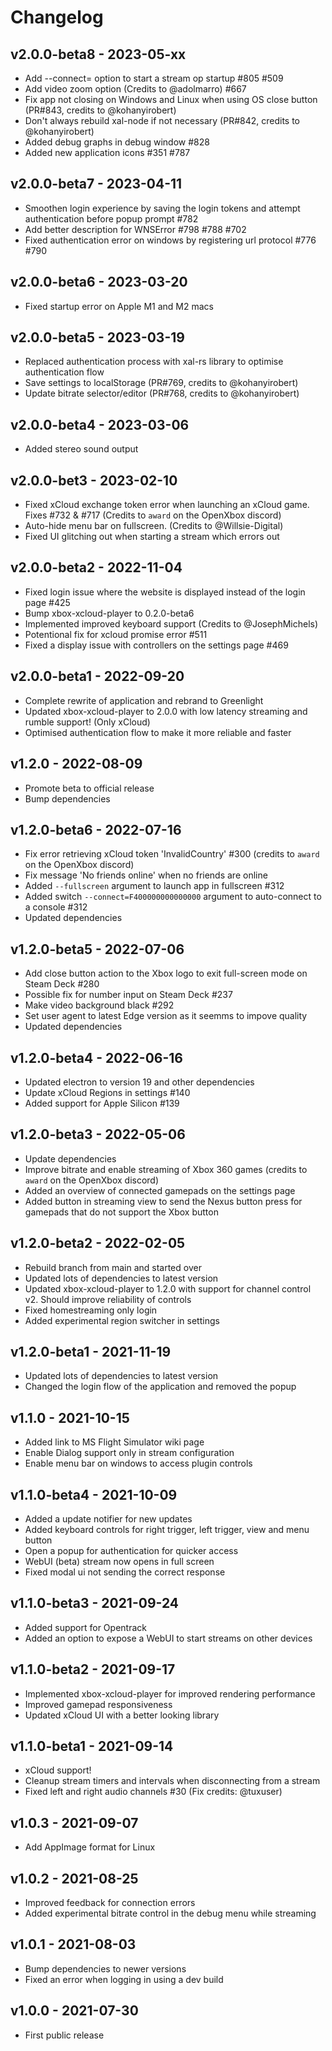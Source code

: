# Changelog

## v2.0.0-beta8 - 2023-05-xx
- Add --connect=<value> option to start a stream op startup #805 #509 
- Add video zoom option (Credits to @adolmarro) #667
- Fix app not closing on Windows and Linux when using OS close button (PR#843, credits to @kohanyirobert)
- Don't always rebuild xal-node if not necessary (PR#842, credits to @kohanyirobert)
- Added debug graphs in debug window #828
- Added new application icons #351 #787

## v2.0.0-beta7 - 2023-04-11
- Smoothen login experience by saving the login tokens and attempt authentication before popup prompt #782
- Add better description for WNSError #798 #788 #702
- Fixed authentication error on windows by registering url protocol #776 #790

## v2.0.0-beta6 - 2023-03-20
- Fixed startup error on Apple M1 and M2 macs

## v2.0.0-beta5 - 2023-03-19
- Replaced authentication process with xal-rs library to optimise authentication flow
- Save settings to localStorage (PR#769, credits to @kohanyirobert)
- Update bitrate selector/editor (PR#768, credits to @kohanyirobert)

## v2.0.0-beta4 - 2023-03-06
- Added stereo sound output

## v2.0.0-bet3 - 2023-02-10
- Fixed xCloud exchange token error when launching an xCloud game. Fixes #732 & #717 (Credits to `award` on the OpenXbox discord)
- Auto-hide menu bar on fullscreen. (Credits to @Willsie-Digital)
- Fixed UI glitching out when starting a stream which errors out

## v2.0.0-beta2 - 2022-11-04
- Fixed login issue where the website is displayed instead of the login page #425
- Bump xbox-xcloud-player to 0.2.0-beta6
- Implemented improved keyboard support (Credits to @JosephMichels)
- Potentional fix for xcloud promise error #511
- Fixed a display issue with controllers on the settings page #469

## v2.0.0-beta1 - 2022-09-20
- Complete rewrite of application and rebrand to Greenlight
- Updated xbox-xcloud-player to 2.0.0 with low latency streaming and rumble support! (Only xCloud)
- Optimised authentication flow to make it more reliable and faster

## v1.2.0 - 2022-08-09
- Promote beta to official release
- Bump dependencies

## v1.2.0-beta6 - 2022-07-16
- Fix error retrieving xCloud token 'InvalidCountry' #300 (credits to `award` on the OpenXbox discord)
- Fix message 'No friends online' when no friends are online
- Added `--fullscreen` argument to launch app in fullscreen #312
- Added switch `--connect=F400000000000000` argument to auto-connect to a console #312
- Updated dependencies

## v1.2.0-beta5 - 2022-07-06
- Add close button action to the Xbox logo to exit full-screen mode on Steam Deck #280
- Possible fix for number input on Steam Deck #237
- Make video background black #292
- Set user agent to latest Edge version as it seemms to impove quality
- Updated dependencies

## v1.2.0-beta4 - 2022-06-16
- Updated electron to version 19 and other dependencies
- Update xCloud Regions in settings #140
- Added support for Apple Silicon #139

## v1.2.0-beta3 - 2022-05-06
- Update dependencies
- Improve bitrate and enable streaming of Xbox 360 games (credits to `award` on the OpenXbox discord)
- Added an overview of connected gamepads on the settings page
- Added button in streaming view to send the Nexus button press for gamepads that do not support the Xbox button

## v1.2.0-beta2 - 2022-02-05
- Rebuild branch from main and started over
- Updated lots of dependencies to latest version
- Updated xbox-xcloud-player to 1.2.0 with support for channel control v2. Should improve reliability of controls
- Fixed homestreaming only login
- Added experimental region switcher in settings

## v1.2.0-beta1 - 2021-11-19
- Updated lots of dependencies to latest version
- Changed the login flow of the application and removed the popup

## v1.1.0 - 2021-10-15
- Added link to MS Flight Simulator wiki page
- Enable Dialog support only in stream configuration
- Enable menu bar on windows to access plugin controls

## v1.1.0-beta4 - 2021-10-09
- Added a update notifier for new updates
- Added keyboard controls for right trigger, left trigger, view and menu button
- Open a popup for authentication for quicker access
- WebUI (beta) stream now opens in full screen
- Fixed modal ui not sending the correct response

## v1.1.0-beta3 - 2021-09-24
- Added support for Opentrack
- Added an option to expose a WebUI to start streams on other devices 

## v1.1.0-beta2 - 2021-09-17
- Implemented xbox-xcloud-player for improved rendering performance
- Improved gamepad responsiveness
- Updated xCloud UI with a better looking library

## v1.1.0-beta1 - 2021-09-14
- xCloud support!
- Cleanup stream timers and intervals when disconnecting from a stream
- Fixed left and right audio channels #30 (Fix credits: @tuxuser)

## v1.0.3 -  2021-09-07
- Add AppImage format for Linux

## v1.0.2 -  2021-08-25
- Improved feedback for connection errors
- Added experimental bitrate control in the debug menu while streaming

## v1.0.1 -  2021-08-03
- Bump dependencies to newer versions
- Fixed an error when logging in using a dev build

## v1.0.0 -  2021-07-30
- First public release